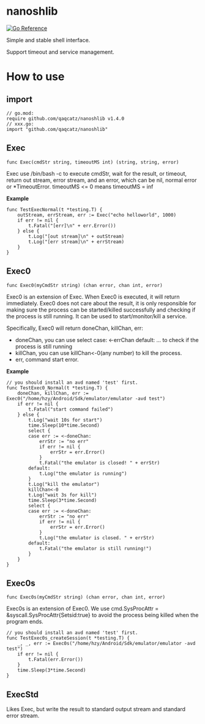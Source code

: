 # nanoshlib

[![Go Reference](https://pkg.go.dev/badge/github.com/qaqcatz/nanoshlib.svg)](https://pkg.go.dev/github.com/qaqcatz/nanoshlib)

Simple and stable shell interface.

Support timeout and service management.

# How to use

## import

```golang
// go.mod:
require github.com/qaqcatz/nanoshlib v1.4.0
// xxx.go:
import "github.com/qaqcatz/nanoshlib"
```

## Exec

```golang
func Exec(cmdStr string, timeoutMS int) (string, string, error)
```

Exec use /bin/bash -c to execute cmdStr, wait for the result, or timeout, return out stream, error stream, and an error, which can be nil, normal error or *TimeoutError.
timeoutMS <= 0 means timeoutMS = inf

**Example**

```golang
func TestExecNormal(t *testing.T) {
	outStream, errStream, err := Exec("echo helloworld", 1000)
	if err != nil {
		t.Fatal("[err]\n" + err.Error())
	} else {
		t.Log("[out stream]\n" + outStream)
		t.Log("[err stream]\n" + errStream)
	}
}
```

## Exec0

```golang
func Exec0(myCmdStr string) (chan error, chan int, error)
```

Exec0 is an extension of Exec. When Exec0 is executed, it will return immediately. Exec0 does not care about the result, it is only responsible for making sure the process can be started/killed successfully and checking if the process is still running. It can be used to start/monitor/kill a service.

Specifically, Exec0 will return doneChan, killChan, err:

- doneChan, you can use select case: <-errChan default: ... to check if the process is still running
- killChan, you can use killChan<-0(any number) to kill the process.
- err, command start error.

**Example**

```golang
// you should install an avd named 'test' first.
func TestExec0_Normal(t *testing.T) {
	doneChan, killChan, err := Exec0("/home/hzy/Android/Sdk/emulator/emulator -avd test")
	if err != nil {
		t.Fatal("start command failed")
	} else {
		t.Log("wait 10s for start")
		time.Sleep(10*time.Second)
		select {
		case err := <-doneChan:
			errStr := "no err"
			if err != nil {
				errStr = err.Error()
			}
			t.Fatal("the emulator is closed! " + errStr)
		default:
			t.Log("the emulator is running")
		}
		t.Log("kill the emulator")
		killChan<-0
		t.Log("wait 3s for kill")
		time.Sleep(3*time.Second)
		select {
		case err := <-doneChan:
			errStr := "no err"
			if err != nil {
				errStr = err.Error()
			}
			t.Log("the emulator is closed. " + errStr)
		default:
			t.Fatal("the emulator is still running!")
		}
	}
}
```

## Exec0s

```golang
func Exec0s(myCmdStr string) (chan error, chan int, error)
```

Exec0s is an extension of Exec0. We use cmd.SysProcAttr = &syscall.SysProcAttr{Setsid:true} to avoid the process being killed when the program ends.

```golang
// you should install an avd named 'test' first.
func TestExec0s_createSession(t *testing.T) {
	_, _, err := Exec0s("/home/hzy/Android/Sdk/emulator/emulator -avd test")
	if err != nil {
		t.Fatal(err.Error())
	}
	time.Sleep(3*time.Second)
}
```
## ExecStd

Likes Exec, but write the result to standard output stream and standard error stream.